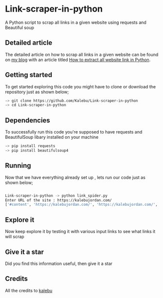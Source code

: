 # Link-scraper-in-python
A Python script to scrap all links in a given website using requests and Beautiful soup


Detailed article
-----------------
The detailed article on how to scrap all links in a given website can be found on [my blog](kalebujordan.com) with an article titled [How to extract all website link in Python](https://kalebujordan.com/learn-how-to-extract-all-links-from-a-website-in-python/). 


Getting started 
----------------

To get started exploring this code you might have to clone or download the repository just as shown
below;

```bash
-> git clone https://github.com/Kalebu/Link-scraper-in-python
-> cd Link-scraper-in-python
```

Dependencies 
------------
To successfully run this code you're supposed to have requests and BeautifulSoup libary installed on your machine 

```bash 
-> pip install requests
-> pip install beautifulsoup4
```

Running 
--------
Now that we have everything already set up , lets run our code just as shown below;

```bash

Link-scraper-in-python -> python link_spider.py
Enter URL of the site : https://kalebujordan.com/
['#content', 'https://kalebujordan.com/', 'https://kalebujordan.com/', 'https://kalebujordan.com/category/projects/...]

```

Explore it 
-----------
Now keep explore it by testing it with various input links to see what links it will scrap 

Give it a star 
--------------
Did you find this information useful, then give it a star 


Credits
-----------
All the credits to [kalebu](github.com/kalebu)
